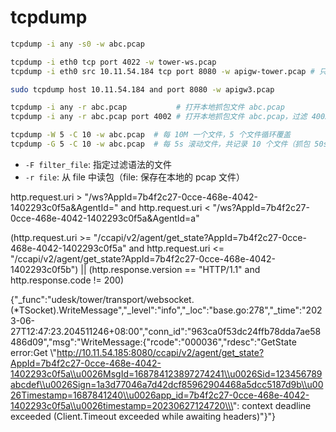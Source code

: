 # tcpdump

```sh
tcpdump -i any -s0 -w abc.pcap

tcpdump -i eth0 tcp port 4022 -w tower-ws.pcap
tcpdump -i eth0 src 10.11.54.184 tcp port 8080 -w apigw-tower.pcap # 只能抓到来源 IP 到目的端口的 tcp 包，看 http 的话没有响应

sudo tcpdump host 10.11.54.184 and port 8080 -w apigw3.pcap

tcpdump -i any -r abc.pcap           # 打开本地抓包文件 abc.pcap
tcpdump -i any -r abc.pcap port 4002 # 打开本地抓包文件 abc.pcap，过滤 4002 端口的包

tcpdump -W 5 -C 10 -w abc.pcap  # 每 10M 一个文件，5 个文件循环覆盖
tcpdump -G 5 -C 10 -w abc.pcap  # 每 5s 滚动文件，共记录 10 个文件（抓包 50s）

```

- `-F filter_file`: 指定过滤语法的文件
- `-r file`: 从 file 中读包（file: 保存在本地的 pcap 文件）


http.request.uri > "/ws?AppId=7b4f2c27-0cce-468e-4042-1402293c0f5a&AgentId=" and http.request.uri < "/ws?AppId=7b4f2c27-0cce-468e-4042-1402293c0f5a&AgentId=a"

(http.request.uri >= "/ccapi/v2/agent/get_state?AppId=7b4f2c27-0cce-468e-4042-1402293c0f5a" and http.request.uri <= "/ccapi/v2/agent/get_state?AppId=7b4f2c27-0cce-468e-4042-1402293c0f5b") || (http.response.version == "HTTP/1.1" and http.response.code != 200)


{"_func":"udesk/tower/transport/websocket.(*TSocket).WriteMessage","_level":"info","_loc":"base.go:278","_time":"2023-06-27T12:47:23.204511246+08:00","conn_id":"963ca0f53dc24ffb78dda7ae58486d09","msg":"WriteMessage:{\"rcode\":\"000036\",\"rdesc\":\"GetState error:Get \\\"http://10.11.54.185:8080/ccapi/v2/agent/get_state?AppId=7b4f2c27-0cce-468e-4042-1402293c0f5a\\u0026MsgId=168784123897274241\\u0026Sid=123456789abcdef\\u0026Sign=1a3d77046a7d42dcf85962904468a5dcc5187d9b\\u0026Timestamp=1687841240\\u0026app_id=7b4f2c27-0cce-468e-4042-1402293c0f5a\\u0026timestamp=20230627124720\\\": context deadline exceeded (Client.Timeout exceeded while awaiting headers)\"}"}
